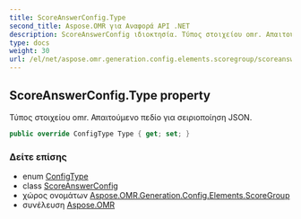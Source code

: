 ```yaml
---
title: ScoreAnswerConfig.Type
second_title: Aspose.OMR για Αναφορά API .NET
description: ScoreAnswerConfig ιδιοκτησία. Τύπος στοιχείου omr. Απαιτούμενο πεδίο για σειριοποίηση JSON.
type: docs
weight: 30
url: /el/net/aspose.omr.generation.config.elements.scoregroup/scoreanswerconfig/type/
---
```

## ScoreAnswerConfig.Type property

Τύπος στοιχείου omr. Απαιτούμενο πεδίο για σειριοποίηση JSON.

```csharp
public override ConfigType Type { get; set; }
```

### Δείτε επίσης

* enum [ConfigType](../../../aspose.omr.generation.config.enums/configtype/)
* class [ScoreAnswerConfig](../)
* χώρος ονομάτων [Aspose.OMR.Generation.Config.Elements.ScoreGroup](../../scoreanswerconfig/)
* συνέλευση [Aspose.OMR](../../../)


